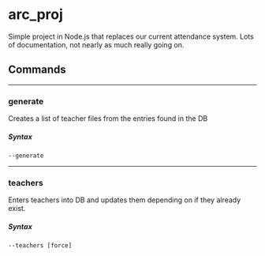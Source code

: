 # arc_proj

Simple project in Node.js that replaces our current attendance system. Lots of documentation, not nearly as much really going on.

## Commands

---

### generate

Creates a list of teacher files from the entries found in the DB

##### Syntax

`--generate`

---

### teachers

Enters teachers into DB and updates them depending on if they already exist.

##### Syntax

`--teachers [force]`